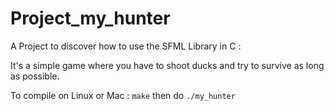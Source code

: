 # Project_my_hunter

A Project to discover how to use the SFML Library in C :

It's a simple game where you have to shoot ducks and try to survive as long as possible.

To compile on Linux or Mac :
`make` then do `./my_hunter`
